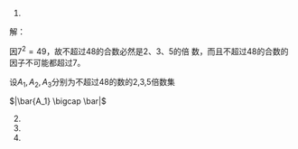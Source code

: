 1. 

解：

因$7^2=49$，故不超过48的合数必然是2、3、5的倍 数，而且不超过48的合数的因子不可能都超过7。

设$A_1,A_2,A_3$分别为不超过48的数的2,3,5倍数集

$|\bar{A_1} \bigcap \bar|$





2. 







3. 









4. 





